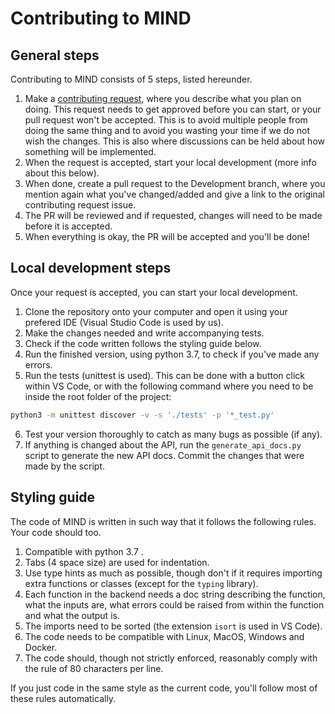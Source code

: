 # Contributing to MIND
## General steps
Contributing to MIND consists of 5 steps, listed hereunder. 

1. Make a [contributing request](https://github.com/Casvt/MIND/issues/new?template=contribute-request.md), where you describe what you plan on doing. This request needs to get approved before you can start, or your pull request won't be accepted. This is to avoid multiple people from doing the same thing and to avoid you wasting your time if we do not wish the changes. This is also where discussions can be held about how something will be implemented.
2. When the request is accepted, start your local development (more info about this below).
3. When done, create a pull request to the Development branch, where you mention again what you've changed/added and give a link to the original contributing request issue.
4. The PR will be reviewed and if requested, changes will need to be made before it is accepted. 
5. When everything is okay, the PR will be accepted and you'll be done!

## Local development steps
Once your request is accepted, you can start your local development.

1. Clone the repository onto your computer and open it using your prefered IDE (Visual Studio Code is used by us).
2. Make the changes needed and write accompanying tests.
3. Check if the code written follows the styling guide below.
4. Run the finished version, using python 3.7, to check if you've made any errors.
5. Run the tests (unittest is used). This can be done with a button click within VS Code, or with the following command where you need to be inside the root folder of the project:
```bash
python3 -m unittest discover -v -s './tests' -p '*_test.py'
```
6. Test your version thoroughly to catch as many bugs as possible (if any).
7. If anything is changed about the API, run the `generate_api_docs.py` script to generate the new API docs. Commit the changes that were made by the script.

## Styling guide
The code of MIND is written in such way that it follows the following rules. Your code should too.

1. Compatible with python 3.7 .
2. Tabs (4 space size) are used for indentation.
3. Use type hints as much as possible, though don't if it requires importing extra functions or classes (except for the `typing` library).
4. Each function in the backend needs a doc string describing the function, what the inputs are, what errors could be raised from within the function and what the output is.
5. The imports need to be sorted (the extension `isort` is used in VS Code).
6. The code needs to be compatible with Linux, MacOS, Windows and Docker.
7. The code should, though not strictly enforced, reasonably comply with the rule of 80 characters per line.

If you just code in the same style as the current code, you'll follow most of these rules automatically.